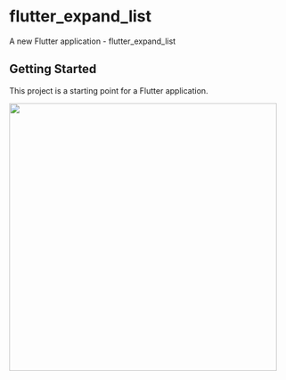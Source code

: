 # flutter_expand_list

A new Flutter application - flutter_expand_list

## Getting Started

This project is a starting point for a Flutter application.

<img src="https://img2020.cnblogs.com/blog/1020339/202012/1020339-20201210181741823-1706127398.png" style="width:480px;" />
